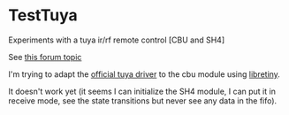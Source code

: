 # TestTuya
Experiments with a tuya ir/rf remote control  [CBU and SH4]

See [this forum topic](https://www.elektroda.com/rtvforum/topic3975921.html)

I'm trying to adapt the [official tuya driver](https://github.com/tuya/tuya-bsp-gpl-public-components/tree/main/driver_src_tuya/ty_driver/src/subg) to the cbu module using [libretiny](https://docs.libretiny.eu/).

It doesn't work yet (it seems I can initialize the SH4 module, I can put it in receive mode, see the state transitions but never see any data in the fifo).

